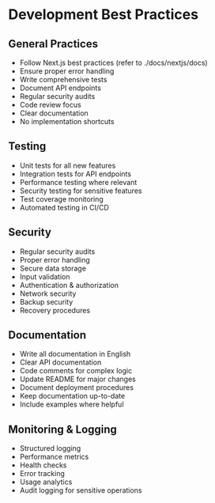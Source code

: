 # Development Best Practices

## General Practices
- Follow Next.js best practices (refer to ./docs/nextjs/docs)
- Ensure proper error handling
- Write comprehensive tests
- Document API endpoints
- Regular security audits
- Code review focus
- Clear documentation
- No implementation shortcuts

## Testing
- Unit tests for all new features
- Integration tests for API endpoints
- Performance testing where relevant
- Security testing for sensitive features
- Test coverage monitoring
- Automated testing in CI/CD

## Security
- Regular security audits
- Proper error handling
- Secure data storage
- Input validation
- Authentication & authorization
- Network security
- Backup security
- Recovery procedures

## Documentation
- Write all documentation in English
- Clear API documentation
- Code comments for complex logic
- Update README for major changes
- Document deployment procedures
- Keep documentation up-to-date
- Include examples where helpful

## Monitoring & Logging
- Structured logging
- Performance metrics
- Health checks
- Error tracking
- Usage analytics
- Audit logging for sensitive operations 